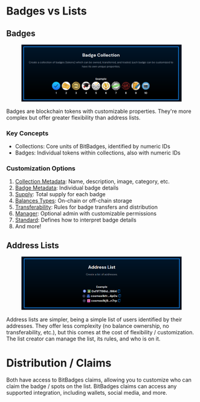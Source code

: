 # Badges vs Lists

## Badges

<figure><img src="../../.gitbook/assets/image (21).png" alt=""><figcaption></figcaption></figure>

Badges are blockchain tokens with customizable properties. They're more complex but offer greater flexibility than address lists.

### Key Concepts

-   Collections: Core units of BitBadges, identified by numeric IDs
-   Badges: Individual tokens within collections, also with numeric IDs

### Customization Options

1. [Collection Metadata](metadata.md): Name, description, image, category, etc.
2. [Badge Metadata](metadata.md): Individual badge details
3. [Supply](total-supplys.md): Total supply for each badge
4. [Balances Types](balances-types.md): On-chain or off-chain storage
5. [Transferability](transferability.md): Rules for badge transfers and distribution
6. [Manager](manager.md): Optional admin with customizable permissions
7. [Standard](standards.md): Defines how to interpret badge details
8. And more!

## Address Lists

<figure><img src="../../.gitbook/assets/image (22).png" alt=""><figcaption></figcaption></figure>

Address lists are simpler, being a simple list of users identified by their addresses. They offer less complexity (no balance ownership, no transferability, etc.), but this comes at the cost of flexibility / customization. The list creator can manage the list, its rules, and who is on it.

# Distribution / Claims

Both have access to BitBadges claims, allowing you to customize who can claim the badge / spots
on the list. BitBadges claims can access any supported integration, including wallets, social media, and more.
